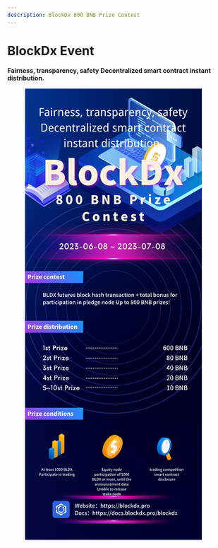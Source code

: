```yaml
---
description: BlockDx 800 BNB Prize Contest
---
```


# BlockDx Event

**Fairness, transparency, safety Decentralized smart contract instant distribution.**

<figure><img src="../.gitbook/assets/Prize.png" alt=""><figcaption></figcaption></figure>
